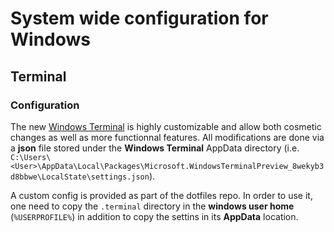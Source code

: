 # System wide configuration for Windows

## Terminal

### Configuration

The new [Windows Terminal](https://github.com/microsoft/terminal) is highly customizable and allow both cosmetic
changes as well as more functionnal features. All modifications are done via a __json__ file stored under the
__Windows Terminal__ AppData directory (i.e. `C:\Users\<User>\AppData\Local\Packages\Microsoft.WindowsTerminalPreview_8wekyb3d8bbwe\LocalState\settings.json`).

A custom config is provided as part of the dotfiles repo. In order to use it, one need to copy the `.terminal`
directory in the __windows user home__ (`%USERPROFILE%`) in addition to copy the settins in its __AppData__ location.
